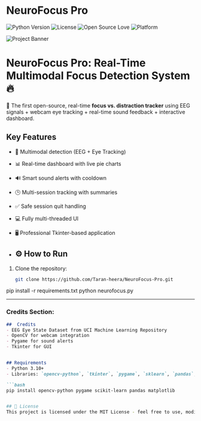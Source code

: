 # NeuroFocus Pro

![Python Version](https://img.shields.io/badge/Python-3.9%2B-blue.svg)
![License](https://img.shields.io/badge/License-MIT-green.svg)
![Open Source Love](https://img.shields.io/badge/Open%20Source-%E2%9D%A4-red)
![Platform](https://img.shields.io/badge/Platform-Windows%20%7C%20Linux-blue)

![Project Banner](assets/images/banner.png)

# NeuroFocus Pro: Real-Time Multimodal Focus Detection System 🔥

🚀 The first open-source, real-time **focus vs. distraction tracker** using EEG signals + webcam eye tracking + real-time sound feedback + interactive dashboard.

## Key Features
- 🎯 Multimodal detection (EEG + Eye Tracking)
- 📊 Real-time dashboard with live pie charts
- 🔊 Smart sound alerts with cooldown
- 🕒 Multi-session tracking with summaries
- ✅ Safe session quit handling
- 💻 Fully multi-threaded UI
- 🖥️ Professional Tkinter-based application

- ## ⚙️ How to Run
1. Clone the repository:
   ```bash
   git clone https://github.com/Taran-heera/NeuroFocus-Pro.git
pip install -r requirements.txt
python neurofocus.py

---

###  **Credits Section:**
```markdown
##  Credits
- EEG Eye State Dataset from UCI Machine Learning Repository
- OpenCV for webcam integration
- Pygame for sound alerts
- Tkinter for GUI


## Requirements
- Python 3.10+
- Libraries: `opencv-python`, `tkinter`, `pygame`, `sklearn`, `pandas`, `matplotlib`

```bash
pip install opencv-python pygame scikit-learn pandas matplotlib


## 📄 License
This project is licensed under the MIT License - feel free to use, modify, and contribute!

